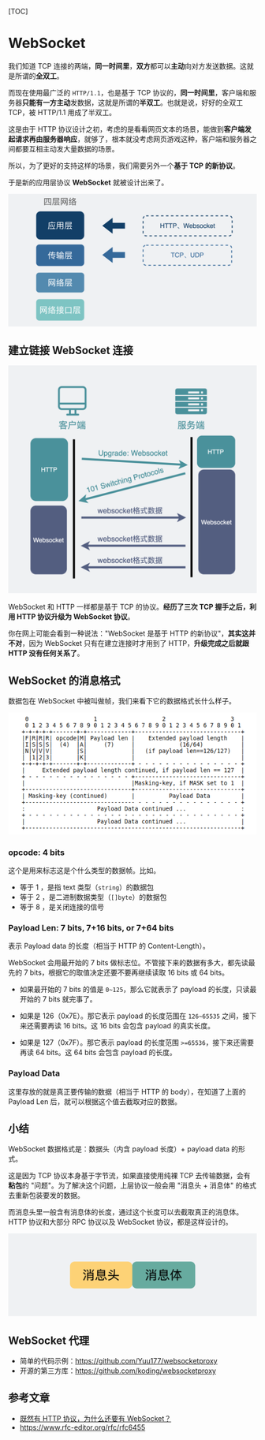 [TOC]

# WebSocket

我们知道 TCP 连接的两端，**同一时间里**，**双方**都可以**主动**向对方发送数据。这就是所谓的**全双工**。

而现在使用最广泛的 `HTTP/1.1`，也是基于 TCP 协议的，**同一时间里**，客户端和服务器**只能有一方主动**发数据，这就是所谓的**半双工**。也就是说，好好的全双工 TCP，被 HTTP/1.1 用成了半双工。

这是由于 HTTP 协议设计之初，考虑的是看看网页文本的场景，能做到**客户端发起请求再由服务器响应**，就够了，根本就没考虑网页游戏这种，客户端和服务器之间都要互相主动发大量数据的场景。

所以，为了更好的支持这样的场景，我们需要另外一个**基于 TCP 的新协议**。

于是新的应用层协议 **WebSocket** 就被设计出来了。

![图片](./.WebSocket.assets/3bbe4c5db972513f912d30ba8cbddd65.png)

## 建立链接 WebSocket 连接

![图片](./.WebSocket.assets/f4edd3018914fe6eb38fad6aa3fd2d65.png)

WebSocket 和 HTTP 一样都是基于 TCP 的协议。**经历了三次 TCP 握手之后，利用 HTTP 协议升级为 WebSocket 协议**。

你在网上可能会看到一种说法："WebSocket 是基于 HTTP 的新协议"，**其实这并不对**，因为 WebSocket 只有在建立连接时才用到了 HTTP，**升级完成之后就跟 HTTP 没有任何关系了**。

## WebSocket 的消息格式

数据包在 WebSocket 中被叫做帧，我们来看下它的数据格式长什么样子。

![WebSocket帧格式](./.WebSocket.assets/WebSocket帧格式.png)

### opcode: 4 bits

这个是用来标志这是个什么类型的数据帧。比如。

- 等于 1 ，是指 text 类型（`string`）的数据包
- 等于 2 ，是二进制数据类型（`[]byte`）的数据包
- 等于 8 ，是关闭连接的信号

### Payload Len: 7 bits, 7+16 bits, or 7+64 bits

表示 Payload data 的长度（相当于 HTTP 的 Content-Length）。

WebSocket 会用最开始的 7 bits 做标志位。不管接下来的数据有多大，都先读最先的 7 bits，根据它的取值决定还要不要再继续读取 16 bits 或 64 bits。

- 如果最开始的 7 bits 的值是 `0~125`，那么它就表示了 payload 的长度，只读最开始的 7 bits 就完事了。

- 如果是 126（0x7E）。那它表示 payload 的长度范围在 `126~65535` 之间，接下来还需要再读 16 bits。这 16 bits 会包含 payload 的真实长度。
- 如果是 127（0x7F）。那它表示 payload 的长度范围 `>=65536`，接下来还需要再读 64 bits。这 64 bits 会包含 payload 的长度。

### Payload Data

这里存放的就是真正要传输的数据（相当于 HTTP 的 body），在知道了上面的 Payload Len 后，就可以根据这个值去截取对应的数据。

## 小结

WebSocket 数据格式是：数据头（内含 payload 长度）+ payload data 的形式。

这是因为 TCP 协议本身基于字节流，如果直接使用纯裸 TCP 去传输数据，会有**粘包**的 "问题"。为了解决这个问题，上层协议一般会用 "消息头 + 消息体" 的格式去重新包装要发的数据。

而消息头里一般含有消息体的长度，通过这个长度可以去截取真正的消息体。HTTP 协议和大部分 RPC 协议以及 WebSocket 协议，都是这样设计的。

![图片](./.WebSocket.assets/b91fedb1856897c231b8fb5932b7b2d2.png)

## WebSocket 代理

- 简单的代码示例：https://github.com/Yuu177/websocketproxy
- 开源的第三方库：https://github.com/koding/websocketproxy

## 参考文章

- [既然有 HTTP 协议，为什么还要有 WebSocket？](https://www.xiaolincoding.com/network/2_http/http_websocket.html)
- https://www.rfc-editor.org/rfc/rfc6455
